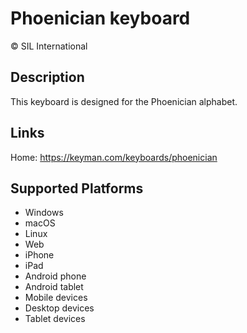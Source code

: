 Phoenician keyboard
==============

© SIL International

Description
-----------
This keyboard is designed for the Phoenician alphabet. 

Links
-----

Home: https://keyman.com/keyboards/phoenician

Supported Platforms
-------------------
 * Windows
 * macOS
 * Linux
 * Web
 * iPhone
 * iPad
 * Android phone
 * Android tablet
 * Mobile devices
 * Desktop devices
 * Tablet devices

